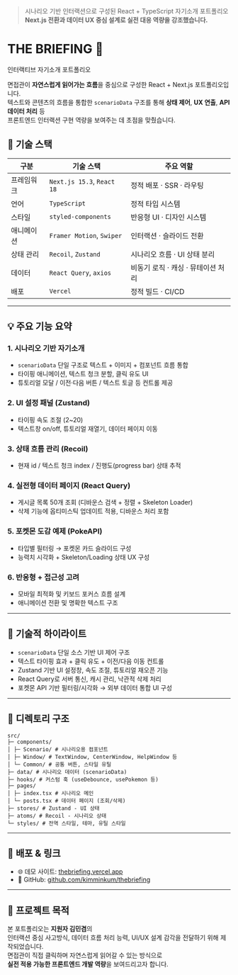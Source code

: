 > 시나리오 기반 인터랙션으로 구성된 React + TypeScript 자기소개 포트폴리오  
> **Next.js 전환과 데이터 UX 중심 설계로 실전 대응 역량을 강조했습니다.**

# THE BRIEFING 📰

인터랙티브 자기소개 포트폴리오

면접관이 **자연스럽게 읽어가는 흐름**을 중심으로 구성한 React + Next.js 포트폴리오입니다.  
텍스트와 콘텐츠의 흐름을 통합한 `scenarioData` 구조를 통해 **상태 제어**, **UX 연출**, **API 데이터 처리** 등  
프론트엔드 인터랙션 구현 역량을 보여주는 데 초점을 맞췄습니다.

## 🔧 기술 스택

| 구분       | 기술 스택                  | 주요 역할                          |
| ---------- | -------------------------- | ---------------------------------- |
| 프레임워크 | `Next.js 15.3`, `React 18` | 정적 배포 · SSR · 라우팅           |
| 언어       | `TypeScript`               | 정적 타입 시스템                   |
| 스타일     | `styled-components`        | 반응형 UI · 디자인 시스템          |
| 애니메이션 | `Framer Motion`, `Swiper`  | 인터랙션 · 슬라이드 전환           |
| 상태 관리  | `Recoil`, `Zustand`        | 시나리오 흐름 · UI 상태 분리       |
| 데이터     | `React Query`, `axios`     | 비동기 로직 · 캐싱 · 뮤테이션 처리 |
| 배포       | `Vercel`                   | 정적 빌드 · CI/CD                  |

---

## 💡 주요 기능 요약

### 1. 시나리오 기반 자기소개

- `scenarioData` 단일 구조로 텍스트 + 이미지 + 컴포넌트 흐름 통합
- 타이핑 애니메이션, 텍스트 청크 분할, 클릭 유도 UI
- 튜토리얼 모달 / 이전·다음 버튼 / 텍스트 토글 등 컨트롤 제공

### 2. UI 설정 패널 (Zustand)

- 타이핑 속도 조절 (2~20)
- 텍스트창 on/off, 튜토리얼 재열기, 데이터 페이지 이동

### 3. 상태 흐름 관리 (Recoil)

- 현재 id / 텍스트 청크 index / 진행도(progress bar) 상태 추적

### 4. 실전형 데이터 페이지 (React Query)

- 게시글 목록 50개 조회 (디바운스 검색 + 정렬 + Skeleton Loader)
- 삭제 기능에 옵티미스틱 업데이트 적용, 디바운스 처리 포함

### 5. 포켓몬 도감 예제 (PokeAPI)

- 타입별 필터링 → 포켓몬 카드 슬라이드 구성
- 능력치 시각화 + Skeleton/Loading 상태 UX 구성

### 6. 반응형 + 접근성 고려

- 모바일 최적화 및 키보드 포커스 흐름 설계
- 애니메이션 전환 및 명확한 텍스트 구조

---

## 💬 기술적 하이라이트

- `scenarioData` 단일 소스 기반 UI 제어 구조
- 텍스트 타이핑 효과 + 클릭 유도 + 이전/다음 이동 컨트롤
- Zustand 기반 UI 설정창, 속도 조절, 튜토리얼 재오픈 기능
- React Query로 서버 통신, 캐시 관리, 낙관적 삭제 처리
- 포켓몬 API 기반 필터링/시각화 → 외부 데이터 통합 UI 구성

---

## 📁 디렉토리 구조

```
src/
├─ components/
│ ├─ Scenario/ # 시나리오용 컴포넌트
│ ├─ Window/ # TextWindow, CenterWindow, HelpWindow 등
│ └─ Common/ # 공통 버튼, 스타일 유틸
├─ data/ # 시나리오 데이터 (scenarioData)
├─ hooks/ # 커스텀 훅 (useDebounce, usePokemon 등)
├─ pages/
│ ├─ index.tsx # 시나리오 메인
│ └─ posts.tsx # 데이터 페이지 (조회/삭제)
├─ stores/ # Zustand - UI 상태
├─ atoms/ # Recoil - 시나리오 상태
└─ styles/ # 전역 스타일, 테마, 유틸 스타일
```

---

## 🔗 배포 & 링크

- 🌐 데모 사이트: [thebriefing.vercel.app](https://thebriefing.vercel.app/)
- 📁 GitHub: [github.com/kimminkum/thebriefing](https://github.com/kimminkum/thebriefing)

---

## 📌 프로젝트 목적

본 포트폴리오는 **지원자 김민겸**의  
인터랙션 중심 사고방식, 데이터 흐름 처리 능력, UI/UX 설계 감각을 전달하기 위해 제작되었습니다.  
면접관이 직접 클릭하며 자연스럽게 읽어갈 수 있는 방식으로  
**실전 적용 가능한 프론트엔드 개발 역량**을 보여드리고자 합니다.
